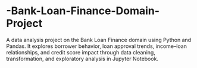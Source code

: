 # -Bank-Loan-Finance-Domain-Project
A data analysis project on the Bank Loan Finance domain using Python and Pandas. It explores borrower behavior, loan approval trends, income–loan relationships, and credit score impact through data cleaning, transformation, and exploratory analysis in Jupyter Notebook.
